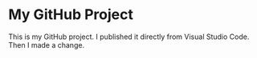# My GitHub Project

This is my GitHub project. I published it directly from Visual Studio Code. Then I made a change.